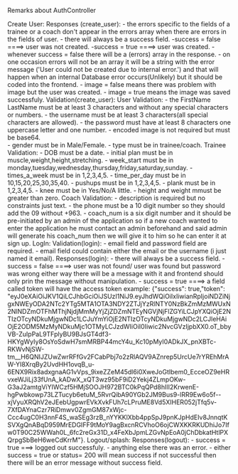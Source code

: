 Remarks about AuthController

Create User:
    Responses (create_user):
        - the errors specific to the fields of a trainee or a coach don't appear in the errors array when there are errors in the fields of user.
        - there will always be a success field.
        -success = false ====> user was not created.
        -success = true ====> user was created.
        - whenever success = false there will be a (errors) array in the response.
        - on one occasion errors will not be an array it will be a string with the error message ('User could not be created due to internal error.') and that will happen when an internal Database error occurs(Unlikely) but it should be coded into the frontend.
        - image = false means there was problem with image but the user was created.
        - image = true means the image was saved successfuly.
    Validation(create_user):
        User Validation:
            - the FirstName LastName must be at least 3 characters and without any special characters or numbers.
            - the username must be at least 3 characters(all special characters are allowed).
            - the password must have at least 8 characters one uppercase letter and one number.
            - encoded image is not required but must be base64.   
            - gender must be in Male/Female.
            - type must be in trainee/coach.
        Trainee Validation:
            - DOB must be a date.
            - initial plan must be in muscle,weight,height,stretching.
            - week_start must be in monday,tuesday,wednesday,thursday,friday,saturday,sunday.
            - times_a_week must be in 1,2,3,4,5.
            - time_per_day must be in 10,15,20,25,30,35,40.
            - pushups must be in 1,2,3,4,5.
            - plank must be in 1,2,3,4,5.
            - knee must be in Yes/No/A little.
            - height and weight mmust be greater than zero.
        Coach Validation:
            - description is required but no constraints just text.
            - the phone must be a 10 digit number so they should add the 09 without +963.
            - coach_num is a six digit number and it should be pre-initiated by an admin of the application so if a new coach wanted to enter the application he must contact an admin beforehand and said admin will generate his coach_num then we will give it to him so he can enter it at sign up.
LogIn:
    Validation(login):
        - email field and password field are required.
        - email field could contain either the email or the username (i just named it email).
    Responses(login):
        - there will always be a success field.
        - success = false ====> user was not found/ user was found but password was wrong either way there will be a message with it and frontend should only prin the message without manipulation.
        - success = true ====> a field called token will have the access token example: 
        {"success": true,"token": "eyJ0eXAiOiJKV1QiLCJhbGciOiJSUzI1NiJ9.eyJhdWQiOiIxIiwianRpIjoiNDZiNjgxNWEyODA2NTc2YTg5MTA1OTA3NDY2ZTJjYzRlNTY0NzBkZmMzMWUxN2NlNDZmOTFhMThjNjdjMmMyYjZjZDZmNTEyNGVjNjFlZGYiLCJpYXQiOjE2NTIzOTcyNDkuMjgwNDc1LCJuYmYiOjE2NTIzOTcyNDkuMjgwNDc2LCJleHAiOjE2ODM5MzMyNDkuMjc1OTMyLCJzdWIiOiI0Iiwic2NvcGVzIjpbXX0.oT_bbyVB-ZuIpPaL9TFplyBU9BJsGT4df3-HKYgWyIy8OsYoSdwH7smMRBP44mcY4u_Kc10pMyI0ADkJX_pnXBTc-RKWvNjSW-tm__H6QNIJZUwZwrRFfGv2FCabPbj7o2zRlAQV9AZnrep5UrcUe7rYREhMrAW-YI8XrqBy2UvdHH1ovqB_u-6ENX9Rix8adxgnaAG1vVps_9ixeZZeM45dl6i0XweJoGtIbem0_EcceOZ9eHRvxeWJiLj33fUnA_kADwX_xQT3wz95bF9iD2Yekj4ZLmpOKw-G3aJ2amtgViYIWCzf5HMjSOOJH972BTC0kPqQPd8hIlI2KrwenE-hgPwbkowp73LZTucyb6etuM_5RvrQibA90YGb2JM9Bus9-lRR9Ew6o5f--xjVyuXRQhV2eJEebUgpwrEVkXvkFUh7cLPruME8Vd5XIHER052jTfq5v-7XfDAYnaCzr7RiDmwv0ZgmGM87xWjc-Ccc4ugC0H3nnF4S_waSEg3rzB_nYYKKlXbb4ppSpJ9pnKJpHdEIv8JnnqtKSVXgQnABqD959MrEDGIFF9tMoY9agBxcnRCVhoO6ojCWXKKRKUDhiJo7Ifw0T90C25WWah0L_6fc2reGx31D_x4FeXbJpmLZGvNpEoA0jChDbkatHtlPXQrpgSbBeH6weCdKrrM"}.
Logout/splash:
    Responses(logout):
        - success = true ===> logged out successfuly.
        - anything else there was an error.
        - either success = true or status= 200 will mean success if not successful then there will be an error message without success field.
